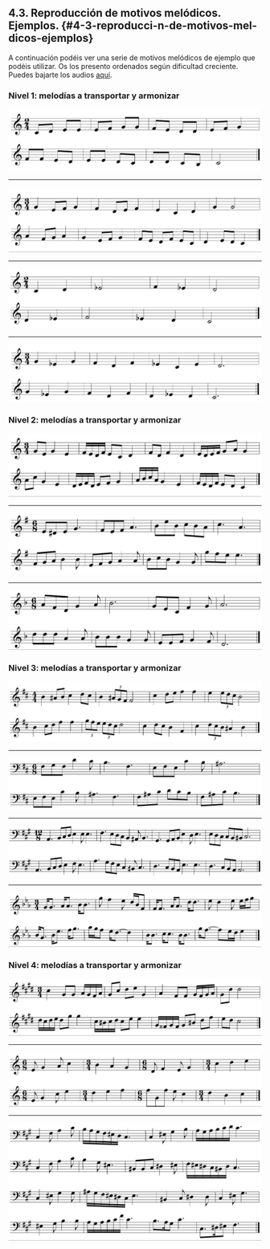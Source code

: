 ## 4.3. Reproducción de motivos melódicos. Ejemplos. {#4-3-reproducci-n-de-motivos-mel-dicos-ejemplos}

A continuación podéis ver una serie de motivos melódicos de ejemplo que podéis utilizar. Os los presento ordenados según dificultad creciente. Puedes bajarte los audios [aquí](https://github.com/catedu/iniciacion-al-lenguaje-musical-en-primaria/raw/master/assets/melodias.zip).

### Nivel 1: melodías a  transportar y armonizar

![](/assets/image14.jpg)

---

![](/assets/image17.jpg)

---

![](/assets/image3.jpg)

---

![](/assets/image9.jpg)

### Nivel 2: melodías a  transportar y armonizar

![](/assets/image21.jpg)

---

![](/assets/image28.jpg)

---

![](/assets/image19.jpg)


### Nivel 3: melodías a  transportar y armonizar

![](/assets/image5.jpg)

---

![](/assets/image22.jpg)

---

![](/assets/image8.jpg)


---

![](/assets/image15.jpg)

### Nivel 4: melodías a  transportar y armonizar

![](/assets/image29.jpg)

---

![](/assets/image10.jpg)

---

![](/assets/image34.jpg)
